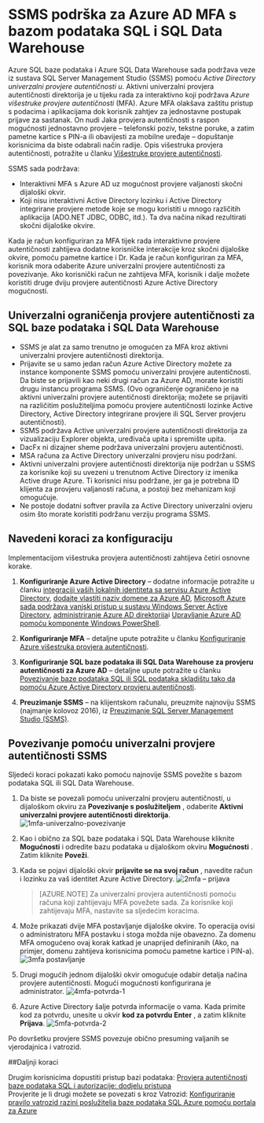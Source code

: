 <properties
   pageTitle="SSMS podrške za Azure AD MFA s bazom podataka SQL i SQL Data Warehouse | Microsoft Azure"
   description="Korištenje više Factored provjere autentičnosti uz SSMS za SQL baze podataka i SQL Data Warehouse."
   services="sql-database"
   documentationCenter=""
   authors="BYHAM"
   manager="jhubbard"
   editor=""
   tags=""/>

<tags
   ms.service="sql-database"
   ms.devlang="na"
   ms.topic="article"
   ms.tgt_pltfrm="na"
   ms.workload="data-management"
   ms.date="10/04/2016"
   ms.author="rick.byham@microsoft.com"/>

# <a name="ssms-support-for-azure-ad-mfa-with-sql-database-and-sql-data-warehouse"></a>SSMS podrška za Azure AD MFA s bazom podataka SQL i SQL Data Warehouse

Azure SQL baze podataka i Azure SQL Data Warehouse sada podržava veze iz sustava SQL Server Management Studio (SSMS) pomoću *Active Directory univerzalni provjere autentičnosti u*. Aktivni univerzalni provjera autentičnosti direktorija je u tijeku rada za interaktivno koji podržava *Azure višestruke provjere autentičnosti* (MFA). Azure MFA olakšava zaštitu pristup s podacima i aplikacijama dok korisnik zahtjev za jednostavne postupak prijave za sastanak. On nudi Jaka provjera autentičnosti s raspon mogućnosti jednostavno provjere – telefonski poziv, tekstne poruke, a zatim pametne kartice s PIN-a ili obavijesti za mobilne uređaje – dopuštanje korisnicima da biste odabrali način radije. Opis višestruka provjera autentičnosti, potražite u članku [Višestruke provjere autentičnosti](../multi-factor-authentication/multi-factor-authentication.md).

SSMS sada podržava:

- Interaktivni MFA s Azure AD uz mogućnost provjere valjanosti skočni dijaloški okvir.
- Koji nisu interaktivni Active Directory lozinku i Active Directory integrirane provjere metode koje se mogu koristiti u mnogo različitih aplikacija (ADO.NET JDBC, ODBC, itd.). Ta dva načina nikad rezultirati skočni dijaloške okvire.

Kada je račun konfiguriran za MFA tijek rada interaktivne provjere autentičnosti zahtijeva dodatne korisničke interakcije kroz skočni dijaloške okvire, pomoću pametne kartice i Dr. Kada je račun konfiguriran za MFA, korisnik mora odaberite Azure univerzalni provjere autentičnosti za povezivanje. Ako korisnički račun ne zahtijeva MFA, korisnik i dalje možete koristiti druge dviju provjere autentičnosti Azure Active Directory mogućnosti.

## <a name="universal-authentication-limitations-for-sql-database-and-sql-data-warehouse"></a>Univerzalni ograničenja provjere autentičnosti za SQL baze podataka i SQL Data Warehouse

- SSMS je alat za samo trenutno je omogućen za MFA kroz aktivni univerzalni provjere autentičnosti direktorija.
- Prijavite se u samo jedan račun Azure Active Directory možete za instance komponente SSMS pomoću univerzalni provjere autentičnosti. Da biste se prijavili kao neki drugi račun za Azure AD, morate koristiti drugu instancu programa SSMS. (Ovo ograničenje ograničeno je na aktivni univerzalni provjere autentičnosti direktorija; možete se prijaviti na različitim poslužiteljima pomoću provjere autentičnosti lozinke Active Directory, Active Directory integrirane provjere ili SQL Server provjeru autentičnosti).
- SSMS podržava Active univerzalni provjere autentičnosti direktorija za vizualizaciju Explorer objekta, uređivača upita i spremište upita.
- DacFx ni dizajner sheme podržava univerzalni provjeru autentičnosti.
- MSA računa za Active Directory univerzalni provjeru nisu podržani.
- Aktivni univerzalni provjere autentičnosti direktorija nije podržan u SSMS za korisnike koji su uvezeni u trenutnom Active Directory iz imenika Active druge Azure. Ti korisnici nisu podržane, jer ga je potrebna ID klijenta za provjeru valjanosti računa, a postoji bez mehanizam koji omogućuje.
- Ne postoje dodatni softver pravila za Active Directory univerzalni ovjeru osim što morate koristiti podržanu verziju programa SSMS.

## <a name="configuration-steps"></a>Navedeni koraci za konfiguraciju

Implementacijom višestruka provjera autentičnosti zahtijeva četiri osnovne korake.

1. **Konfiguriranje Azure Active Directory** – dodatne informacije potražite u članku [integraciji vaših lokalnih identiteta sa servisu Azure Active Directory](../active-directory/active-directory-aadconnect.md), [dodajte vlastiti naziv domene za Azure AD](https://azure.microsoft.com/blog/2012/11/28/windows-azure-now-supports-federation-with-windows-server-active-directory/), [Microsoft Azure sada podržava vanjski pristup u sustavu Windows Server Active Directory](https://azure.microsoft.com/blog/2012/11/28/windows-azure-now-supports-federation-with-windows-server-active-directory/), [administriranje Azure AD direktorija](https://msdn.microsoft.com/library/azure/hh967611.aspx)i [Upravljanje Azure AD pomoću komponente Windows PowerShell](https://msdn.microsoft.com/library/azure/jj151815.aspx).

2. **Konfiguriranje MFA** – detaljne upute potražite u članku [Konfiguriranje Azure višestruka provjera autentičnosti](../multi-factor-authentication/multi-factor-authentication-whats-next.md). 

3. **Konfiguriranje SQL baze podataka ili SQL Data Warehouse za provjeru autentičnosti za Azure AD** – detaljne upute potražite u članku [Povezivanje baze podataka SQL ili SQL podataka skladištu tako da pomoću Azure Active Directory provjeru autentičnosti](sql-database-aad-authentication.md).

4. **Preuzimanje SSMS** – na klijentskom računalu, preuzmite najnoviju SSMS (najmanje kolovoz 2016), iz [Preuzimanje SQL Server Management Studio (SSMS)](https://msdn.microsoft.com/library/mt238290.aspx).

## <a name="connecting-by-using-universal-authentication-with-ssms"></a>Povezivanje pomoću univerzalni provjere autentičnosti SSMS

Sljedeći koraci pokazati kako pomoću najnovije SSMS povežite s bazom podataka SQL ili SQL Data Warehouse.

1. Da biste se povezali pomoću univerzalni provjeru autentičnosti, u dijaloškom okviru za **Povezivanje s poslužiteljem** , odaberite **Aktivni univerzalni provjere autentičnosti direktorija**.
![1mfa-univerzalno-povezivanje][1]

2. Kao i obično za SQL baze podataka i SQL Data Warehouse kliknite **Mogućnosti** i odredite bazu podataka u dijaloškom okviru **Mogućnosti** . Zatim kliknite **Poveži**.
3. Kada se pojavi dijaloški okvir **prijavite se na svoj račun** , navedite račun i lozinku za vaš identitet Azure Active Directory.
![2mfa – prijava][2]

    > [AZURE.NOTE] Za univerzalni provjera autentičnosti pomoću računa koji zahtijevaju MFA povežete sada. Za korisnike koji zahtijevaju MFA, nastavite sa sljedećim koracima.
 
4. Može prikazati dvije MFA postavljanje dijaloške okvire. To operacija ovisi o administratoru MFA postavku i stoga možda nije obavezno. Za domenu MFA omogućeno ovaj korak katkad je unaprijed definiranih (Ako, na primjer, domenu zahtijeva korisnicima pomoću pametne kartice i PIN-a).  
![3mfa postavljanje][3]

5. Drugi mogućih jednom dijaloški okvir omogućuje odabir detalja načina provjere autentičnosti. Mogući mogućnosti konfigurirana je administrator.
![4mfa-potvrda-1][4]
 
6. Azure Active Directory šalje potvrda informacije o vama. Kada primite kod za potvrdu, unesite u okvir **kod za potvrdu Enter** , a zatim kliknite **Prijava**.
![5mfa-potvrda-2][5]

Po dovršetku provjere SSMS povezuje obično presuming valjanih se vjerodajnica i vatrozid.

##<a name="next-steps"></a>Daljnji koraci  

Drugim korisnicima dopustiti pristup bazi podataka: [Provjera autentičnosti baze podataka SQL i autorizacije: dodjelu pristupa](sql-database-manage-logins.md)  
Provjerite je li drugi možete se povezati s kroz Vatrozid: [Konfiguriranje pravilo vatrozid razini poslužitelja baze podataka SQL Azure pomoću portala za Azure](sql-database-configure-firewall-settings.md)


[1]: ./media/sql-database-ssms-mfa-auth/1mfa-universal-connect.png
[2]: ./media/sql-database-ssms-mfa-auth/2mfa-sign-in.png
[3]: ./media/sql-database-ssms-mfa-auth/3mfa-setup.png
[4]: ./media/sql-database-ssms-mfa-auth/4mfa-verify-1.png
[5]: ./media/sql-database-ssms-mfa-auth/5mfa-verify-2.png

